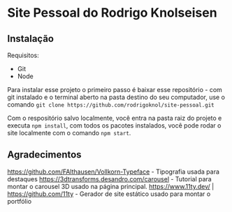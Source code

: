 # Site Pessoal do Rodrigo Knolseisen

## Instalação

Requisitos:
- Git
- Node

Para instalar esse projeto o primeiro passo é baixar esse repositório - com git instalado e o terminal aberto na pasta destino do seu computador, use o comando `git clone https://github.com/rodrigoknol/site-pessoal.git`

Com o respositório salvo localmente, você entra na pasta raiz do projeto e executa `npm install`, com todos os pacotes instalados, você pode rodar o site localmente com o comando `npm start`.

## Agradecimentos

https://github.com/FAlthausen/Vollkorn-Typeface - Tipografia usada para destaques
https://3dtransforms.desandro.com/carousel - Tutorial para montar o carousel 3D usado na página principal.
https://www.11ty.dev/ | https://github.com/11ty - Gerador de site estático usado para montar o portfólio